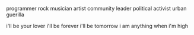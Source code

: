 programmer
rock musician
artist
community leader
political activist
urban guerilla

i'll be your lover
i'll be forever
i'll be tomorrow
i am anything when i'm high

